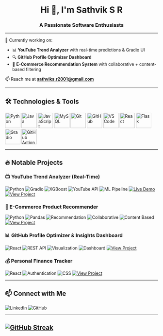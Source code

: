 
<h1 align="center">Hi 👋, I'm Sathvik S R</h1>
<h3 align="center">A Passionate Software Enthusiasts</h3>

---


🔬 Currently working on:
- 📊 **YouTube Trend Analyzer** with real-time predictions & Gradio UI
- 🔍 **GitHub Profile Optimizer Dashboard**
- 🛒 **E-Commerce Recommendation System** with collaborative + content-based filtering

📫 Reach me at **sathviks.r2001@gmail.com**

---

## 🛠️ Technologies & Tools

<p align="left">
  <img src="https://cdn.jsdelivr.net/gh/devicons/devicon/icons/python/python-original.svg" alt="Python" width="50" height="50"/>
  <img src="https://cdn.jsdelivr.net/gh/devicons/devicon/icons/java/java-original.svg" alt="Java" width="50" height="50"/>
  <img src="https://cdn.jsdelivr.net/gh/devicons/devicon/icons/javascript/javascript-original.svg" alt="JavaScript" width="50" height="50"/>
  <img src="https://cdn.jsdelivr.net/gh/devicons/devicon/icons/mysql/mysql-original.svg" alt="MySQL" width="50" height="50"/>
  <img src="https://cdn.jsdelivr.net/gh/devicons/devicon/icons/git/git-original.svg" alt="Git" width="50" height="50"/>
  <img src="https://cdn.jsdelivr.net/gh/devicons/devicon/icons/github/github-original.svg" alt="GitHub" width="50" height="50"/>
  <img src="https://cdn.jsdelivr.net/gh/devicons/devicon/icons/vscode/vscode-original.svg" alt="VS Code" width="50" height="50"/>
  <img src="https://cdn.jsdelivr.net/gh/devicons/devicon/icons/react/react-original.svg" alt="React" width="50" height="50"/>
  <img src="https://upload.wikimedia.org/wikipedia/commons/3/3c/Flask_logo.svg" alt="Flask" width="50" height="50"/>
  <img src="https://gradio.app/assets/logo.svg" alt="Gradio" width="50" height="50"/>
  <img src="https://cdn.worldvectorlogo.com/logos/github-actions.svg" alt="GitHub Actions" width="50" height="50"/>
</p>


---

## 🔥 Notable Projects

### 📺 YouTube Trend Analyzer (Real-Time)

![Python](https://img.shields.io/badge/Python-3.10-blue?logo=python)
![Gradio](https://img.shields.io/badge/UI-Gradio-green?logo=gradio)
![XGBoost](https://img.shields.io/badge/Model-XGBoost-orange?logo=apache-spark)
![YouTube API](https://img.shields.io/badge/API-YouTube%20Data%20v3-red?logo=youtube)
![ML Pipeline](https://img.shields.io/badge/Pipeline-Real%20Time-blue?logo=fastapi)
[![Live Demo](https://img.shields.io/badge/Demo-Gradio-informational?logo=gradio)](#)
[![View Project](https://img.shields.io/badge/GitHub-View%20Project-black?logo=github)](https://github.com/sathviksr2001/YouTube-Trend-Analyzer-with-Sentiment-and-Privacy-Risk-Detection)

### 🛒 E-Commerce Product Recommender

![Python](https://img.shields.io/badge/Python-3.9-blue?logo=python)
![Pandas](https://img.shields.io/badge/Library-Pandas-orange?logo=pandas)
![Recommendation](https://img.shields.io/badge/Approach-Hybrid-green?logo=scikitlearn)
![Collaborative](https://img.shields.io/badge/Filtering-Collaborative-yellow)
![Content Based](https://img.shields.io/badge/Filtering-Content%20Based-purple)
[![View Project](https://img.shields.io/badge/GitHub-View%20Project-black?logo=github)](https://github.com/sathviksr2001/E-commerce-product-recommendation)

### 📊 GitHub Profile Optimizer & Insights Dashboard

![React](https://img.shields.io/badge/Frontend-React-blue?logo=react)
![REST API](https://img.shields.io/badge/API-GitHub%20REST%20API-green?logo=github)
![Visualization](https://img.shields.io/badge/Charts-Recharts-orange?logo=recharts)
![Dashboard](https://img.shields.io/badge/Tool-GitHub%20Insights-purple)
[![View Project](https://img.shields.io/badge/GitHub-View%20Project-black?logo=github)](https://github.com/sathviksr2001/GitHub-Profile-Optimizer-Insights-Dashboard)

### 💰 Personal Finance Tracker

![React](https://img.shields.io/badge/Frontend-React-blue?logo=react)
![Authentication](https://img.shields.io/badge/Backend-Firebase-yellow?logo=firebase)
![CSS](https://img.shields.io/badge/Styling-TailwindCSS-blue?logo=tailwindcss)
[![View Project](https://img.shields.io/badge/GitHub-View%20Project-black?logo=github)](https://github.com/sathviksr2001/Personal-Finance-Tracker-React-Firebase-Chart.js-)


---

## 📫 Connect with Me

[![LinkedIn](https://img.shields.io/badge/-Sathvik%20S%20R-blue?style=flat-square&logo=Linkedin&logoColor=white&link=https://www.linkedin.com/in/sathviksr)](https://www.linkedin.com/in/sathviksr)
[![GitHub](https://img.shields.io/badge/-sathviksr2001-black?style=flat-square&logo=github)](https://github.com/sathviksr2001)

---
[![GitHub Streak](https://streak-stats.demolab.com?user=sathviksr2001&theme=dark&hide_border=true)](https://git.io/streak-stats)
---
